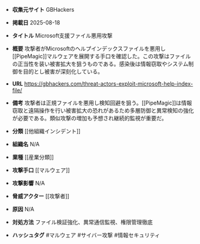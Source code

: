 - **収集元サイト**
GBHackers

- **掲載日**
2025-08-18

- **タイトル**
Microsoft支援ファイル悪用攻撃

- **概要**
攻撃者がMicrosoftのヘルプインデックスファイルを悪用し[[PipeMagic]]マルウェアを展開する手口を確認した。この攻撃はファイルの正当性を装い被害拡大を狙うものである。感染後は情報窃取やシステム制御を目的とし被害が深刻化している。

- **URL**
https://gbhackers.com/threat-actors-exploit-microsoft-help-index-file/

- **備考**
攻撃者は正規ファイルを悪用し検知回避を狙う。[[PipeMagic]]は情報窃取と遠隔操作を行い被害拡大の恐れがあるため多層防御と異常検知の強化が必要である。類似攻撃の増加も予想され継続的監視が重要だ。

- **分類**
[[他組織インシデント]]

- **組織名**
N/A

- **業種**
[[産業分類]]

- **攻撃手口**
[[マルウェア]]

- **攻撃影響**
N/A

- **脅威アクター**
[[攻撃者]]

- **原因**
N/A

- **対処方法**
ファイル検証強化、異常通信監視、権限管理徹底

- **ハッシュタグ**
#マルウェア #サイバー攻撃 #情報セキュリティ
